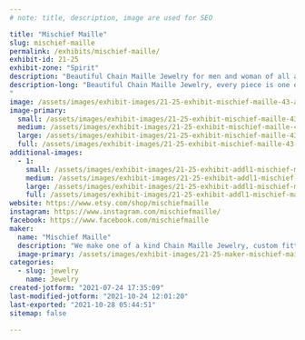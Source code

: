 ```yaml
---
# note: title, description, image are used for SEO

title: "Mischief Maille"
slug: mischief-maille
permalink: /exhibits/mischief-maille/
exhibit-id: 21-25
exhibit-zone: "Spirit"
description: "Beautiful Chain Maille Jewelry for men and woman of all ages. "
description-long: "Beautiful Chain Maille Jewelry, every piece is one of a kind and fully customizable.
"
image: /assets/images/exhibit-images/21-25-exhibit-mischief-maille-43-a-6180-large.jpg
image-primary: 
  small: /assets/images/exhibit-images/21-25-exhibit-mischief-maille-43-a-6180-small.jpg
  medium: /assets/images/exhibit-images/21-25-exhibit-mischief-maille-43-a-6180-medium.jpg
  large: /assets/images/exhibit-images/21-25-exhibit-mischief-maille-43-a-6180-large.jpg
  full: /assets/images/exhibit-images/21-25-exhibit-mischief-maille-43-a-6180-full.jpg
additional-images: 
  - 1:
    small: /assets/images/exhibit-images/21-25-exhibit-addl1-mischief-maille-booth-pic-small.jpg
    medium: /assets/images/exhibit-images/21-25-exhibit-addl1-mischief-maille-booth-pic-medium.jpg
    large: /assets/images/exhibit-images/21-25-exhibit-addl1-mischief-maille-booth-pic-large.jpg
    full: /assets/images/exhibit-images/21-25-exhibit-addl1-mischief-maille-booth-pic-full.jpg
website: https://www.etsy.com/shop/mischiefmaille
instagram: https://www.instagram.com/mischiefmaille/
facebook: https://www.facebook.com/mischiefmaille
maker: 
  name: "Mischief Maille"
  description: "We make one of a kind Chain Maille Jewelry, custom fitted for you. "
  image-primary: /assets/images/exhibit-images/21-25-maker-mischief-maille-a-medium.jpg
categories: 
  - slug: jewelry
    name: Jewelry
created-jotform: "2021-07-24 17:35:09"
last-modified-jotform: "2021-10-24 12:01:20"
last-exported: "2021-10-28 05:44:51"
sitemap: false

---
```

